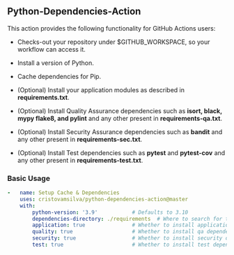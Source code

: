 ## Python-Dependencies-Action

This action provides the following functionality for GitHub Actions users:

-   Checks-out your repository under $GITHUB_WORKSPACE, so your workflow can access it. 

-   Install a version of Python.

-   Cache dependencies for Pip.

-   (Optional) Install your application modules as described in **requirements.txt**.

-   (Optional) Install Quality Assurance dependencies such as **isort, black, mypy flake8, and pylint** and any other present in **requirements-qa.txt**.

-   (Optional) Install Security Assurance dependencies such as **bandit** and any other present in **requirements-sec.txt**.

-   (Optional) Install Test dependencies such as **pytest** and **pytest-cov** and any other present in **requirements-test.txt**.

### Basic Usage
```yaml
-   name: Setup Cache & Dependencies
    uses: cristovamsilva/python-dependencies-action@master
    with:
        python-version: '3.9'           # Defaults to 3.10
        dependencies-directory: ./requirements  # Where to search for the requirements*.txt files.
        application: true               # Whether to install application modules.
        quality: true                   # Whether to install qa dependencies.
        security: true                  # Whether to install security dependencies.
        test: true                      # Whether to install test dependencies.
```

